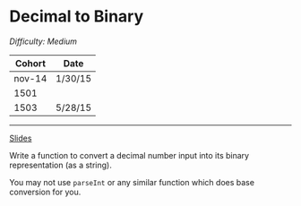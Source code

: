 # Decimal to Binary

*Difficulty: Medium*

| Cohort | Date       |
|--------|------------|
| nov-14 | 1/30/15 |
| 1501 | |
| 1503 | 5/28/15 |
---

[Slides](http://slides.com/gtelljohann/reacto-decimal-binary/)

Write a function to convert a decimal number input into its binary representation (as a string).

You may not use `parseInt` or any similar function which does base conversion for you.

